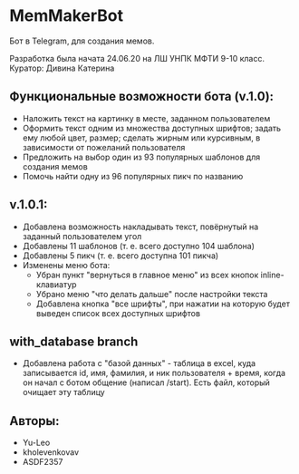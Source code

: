 # MemMakerBot

Бот в Telegram, для создания мемов.

Разработка была начата 24.06.20 на ЛШ УНПК МФТИ 9-10 класс. Куратор: Дивина Катерина

## Функциональные возможности бота (v.1.0):
+ Наложить текст на картинку в месте, заданном пользователем
+ Оформить текст одним из множества доступных шрифтов; задать ему любой цвет, размер; сделать жирным или курсивным, в зависимости от пожеланий пользователя 
+ Предложить на выбор один из 93 популярных шаблонов для создания мемов
+ Помочь найти одну из 96 популярных пикч по названию

## v.1.0.1:
+ Добавлена возможность накладывать текст, повёрнутый на заданный пользователем угол
+ Добавлены 11 шаблонов (т. е. всего доступно 104 шаблона)
+ Добавлены 5 пикч (т. е. всего доступна 101 пикча)
+ Изменены меню бота: 
  + Убран пункт "вернуться в главное меню" из всех кнопок inline-клавиатур
  + Убрано меню "что делать дальше" после настройки текста
  + Добавлена кнопка "все шрифты", при нажатии на которую будет выведен список всех доступных шрифтов
  
## with_database branch
+ Добавлена работа с "базой данных" - таблица в excel, куда записывается id, имя, фамилия, и ник пользователя + время, когда он начал с ботом общение (написал /start). Есть файл, который очищает эту таблицу

## Авторы:
+ Yu-Leo
+ kholevenkovav
+ ASDF2357
